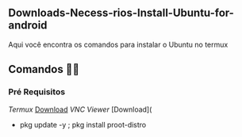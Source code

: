 ## Downloads-Necess-rios-Install-Ubuntu-for-android
Aqui você encontra os comandos para instalar o Ubuntu no termux


## Comandos 👨‍💻

### Pré Requisitos 
_Termux_ [Download](https://f-droid.org/en/packages/com.termux/)
_VNC Viewer_ [Download](

- pkg update -y ; pkg install proot-distro
